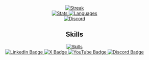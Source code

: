 <div align="center">
    <a href="https://github.com/kushdhingra">
        <img src="https://streak-stats.demolab.com?user=kushdhingra&theme=catppuccin-mocha&hide_border=true" alt="Streak" />
    </a>
</div>

<div align="center">
    <a href="https://github.com/kushdhingra">
        <img src="https://github-readme-stats.vercel.app/api?username=kushdhingra&theme=catppuccin_mocha&show_icons=true&hide_border=true" alt="Stats" />
    </a>
    <a href="https://github.com/kushdhingra">
        <img src="https://github-readme-stats.vercel.app/api/top-langs/?username=kushdhingra&theme=catppuccin_mocha&show_icons=true&layout=compact&hide_border=true" alt="Languages" />
    </a>
</div>

<div align="center">
    <a href="https://discord.com/users/1035869217796403220">
        <img src="https://lanyard.cnrad.dev/api/1035869217796403220?bg=1e1e2e&borderRadius=20px&theme=dark&showDisplayName=false&hideTimestamp=false" alt="Discord" />
    </a>
</div>

<h2 align="center">Skills</h2>
<div align="center">
    <a href="https://github.com/kushdhingra">
        <img src="https://skillicons.dev/icons?i=python,flask,selenium,html,css,javascript,ts,bash,react,nodejs,express,nextjs,git,github,postgresql,sqlite,figma,vscode,pycharm,vite,bootstrap,tailwind,npm,firebase,godot&theme=light&perline=5" alt="Skills" />
    </a>
</div>

<div align="center">
    <a href="https://www.linkedin.com/in/kush-dhingra-">
        <img src="https://img.shields.io/badge/LinkedIn-0077B5?style=for-the-badge&logo=linkedin&logoColor=white" alt="LinkedIn Badge" />
    </a>
    <a href="https://x.com/kushdhingra">
        <img src="https://img.shields.io/badge/X-000000?style=for-the-badge&logo=x&logoColor=white" alt="X Badge" />
    </a>
    <a href="https://www.youtube.com/@kushdhingra">
        <img src="https://img.shields.io/badge/Youtube-F61C0D?style=for-the-badge&logo=youtube&logoColor=white" alt="YouTube Badge" />
    </a>
    <a href="https://discord.com/users/1035869217796403220">
        <img src="https://img.shields.io/badge/Discord-5865F2?style=for-the-badge&logo=discord&logoColor=white" alt="Discord Badge" />
    </a>
</div>
